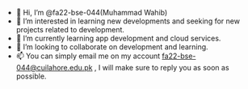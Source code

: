 - 👋 Hi, I’m @fa22-bse-044(Muhammad Wahib)
- 👀 I’m interested in learning new developments and seeking for new projects related to development.
- 🌱 I’m currently learning app development and cloud services.
- 💞️ I’m looking to collaborate on development and learning.
- 📫 You can simply email me on my account fa22-bse-044@cuilahore.edu.pk , I will make sure to reply you as soon as possible.

<!---
fa22-bse-044/fa22-bse-044 is a ✨ special ✨ repository because its `README.md` (this file) appears on your GitHub profile.
You can click the Preview link to take a look at your changes.
--->
